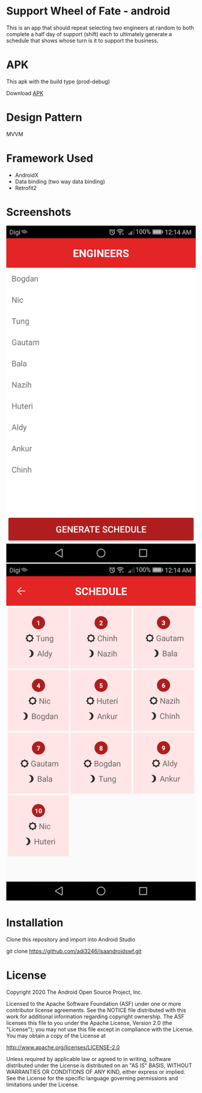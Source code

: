 # Support Wheel of Fate - android

This is an app that should repeat selecting two engineers at random to both complete a half day of support (shift) each to ultimately generate a schedule that shows whose turn is it to support the business.

# APK
This apk with the build type (prod-debug)

Download <a href="https://drive.google.com/file/d/1iwT6Pc07J6gKgunJgzu4zMEzL3HNwRnf/view?usp=sharing">APK</a>

# Design Pattern
MVVM

# Framework Used
- AndroidX
- Data binding (two way data binding)
- Retrofit2

# Screenshots
![](Screenshot_20200112-001451.png)
![](Screenshot_20200112-001458.png)

# Installation
Clone this repository and import into Android Studio

git clone https://github.com/adi3246/isaandroidswf.git

# License
Copyright 2020 The Android Open Source Project, Inc.

Licensed to the Apache Software Foundation (ASF) under one or more contributor license agreements. See the NOTICE file distributed with this work for additional information regarding copyright ownership. The ASF licenses this file to you under the Apache License, Version 2.0 (the "License"); you may not use this file except in compliance with the License. You may obtain a copy of the License at

http://www.apache.org/licenses/LICENSE-2.0

Unless required by applicable law or agreed to in writing, software distributed under the License is distributed on an "AS IS" BASIS, WITHOUT WARRANTIES OR CONDITIONS OF ANY KIND, either express or implied. See the License for the specific language governing permissions and limitations under the License.
